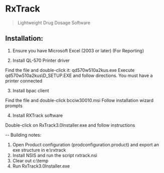 RxTrack
=======

> Lightweight Drug Dosage Software



Installation:
-------------

1.  Ensure you have Microsoft Excel (2003 or later) (For Reporting)

2.  Install QL-570 Printer driver

Find the file and double-click it: qd570w510a2kus.exe
Execute qd570w510a2kus\D_SETUP.EXE and follow directions.  You must have a printer connected

3.  Install bpac client

Find the file and double-click bcciw30010.msi
Follow installation wizard prompts

4.  Install RXTrack software

Double-click on RxTrack3.0Installer.exe and follow instructions


--
Building notes:
1. Open Product configuration (prodconfiguration.product) and export an exe structure in e:\rxtrack
2. Install NSIS and run the script rxtrack.nsi
3. Clear out c:\temp
4. Run RxTrack3.0Installer.exe